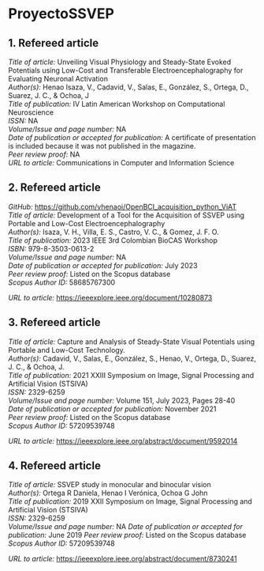 # ProyectoSSVEP

## 1.	Refereed article
*Title of article:* 	Unveiling Visual Physiology and Steady-State Evoked Potentials using Low-Cost and Transferable Electroencephalography for Evaluating Neuronal Activation<br>
*Author(s):* 	Henao Isaza, V., Cadavid, V., Salas, E., González, S., Ortega, D., Suarez, J. C., & Ochoa, J<br>
*Title of publication:* 	IV Latin American Workshop on Computational Neuroscience<br>
*ISSN:*	NA<br>
*Volume/Issue and page number:* 	NA<br>
*Date of publication or accepted for publication:* 	A certificate of presentation is included because it was not published in the magazine.<br>
*Peer review proof:* 	NA<br>
*URL to article:* 	Communications in Computer and Information Science<br>

## 2.	Refereed article
*GitHub:* https://github.com/vhenaoi/OpenBCI_acquisition_python_ViAT<br>
*Title of article:* 	Development of a Tool for the Acquisition of SSVEP using Portable and Low-Cost Electroencephalography<br>
*Author(s):* 	Isaza, V. H., Villa, E. S., Castro, V. C., & Gomez, J. F. O.<br>
*Title of publication:* 	2023 IEEE 3rd Colombian BioCAS Workshop<br>
*ISBN:*	979-8-3503-0613-2<br>
*Volume/Issue and page number:* 	NA<br>
*Date of publication or accepted for publication:* 	July 2023<br>
*Peer review proof:* 	Listed on the Scopus database<br>
*Scopus Author ID:* 58685767300<br>

*URL to article:* 	https://ieeexplore.ieee.org/document/10280873<br>

## 3.	Refereed article
*Title of article:* 	Capture and Analysis of Steady-State Visual Potentials using Portable and Low-Cost Technology.<br>
*Author(s):* 	Cadavid, V., Salas, E., González, S., Henao, V., Ortega, D., Suarez, J. C., & Ochoa, J.<br>
*Title of publication:* 	2021 XXIII Symposium on Image, Signal Processing and Artificial Vision (STSIVA)<br>
*ISSN:* 	2329-6259<br>
*Volume/Issue and page number:* 	Volume 151, July 2023, Pages 28-40<br>
*Date of publication or accepted for publication:* 	November 2021<br>
*Peer review proof:* 	Listed on the Scopus database<br>
*Scopus Author ID:* 57209539748<br>

*URL to article:* 	https://ieeexplore.ieee.org/abstract/document/9592014<br>

## 4.	Refereed article
*Title of article:* 	SSVEP study in monocular and binocular vision<br>
*Author(s):* 	Ortega R Daniela, Henao I Verónica, Ochoa G John<br>
*Title of publication:* 	2019 XXII Symposium on Image, Signal Processing and Artificial Vision (STSIVA)<br>
*ISSN:* 	2329-6259<br>
*Volume/Issue and page number:* 	NA
*Date of publication or accepted for publication:* 	June 2019
*Peer review proof:* 	Listed on the Scopus database
*Scopus Author ID:* 57209539748

*URL to article:* 	https://ieeexplore.ieee.org/abstract/document/8730241


